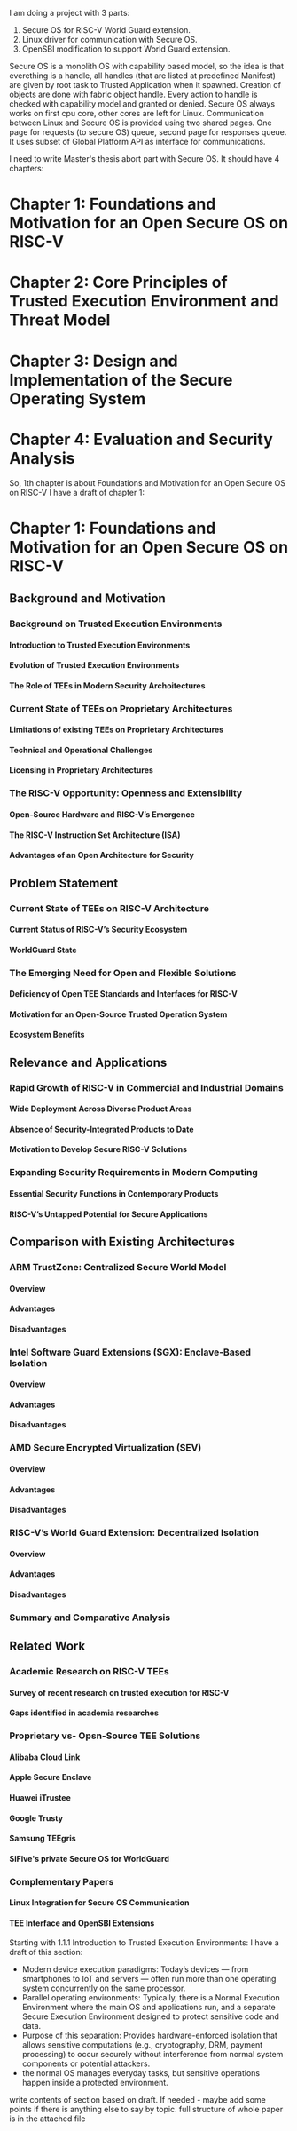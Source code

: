 I am doing a project with 3 parts:
 1. Secure OS for RISC-V World Guard extension.
 2. Linux driver for communication with Secure OS.
 3. OpenSBI modification to support World Guard extension.

Secure OS is a monolith OS with capability based model, so the idea is that everething is a handle, all handles (that are listed at predefined Manifest) are given by root task to Trusted Application when it spawned. Creation of objects are done with fabric object handle. Every action to handle is checked with capability model and granted or denied.
Secure OS always works on first cpu core, other cores are left for Linux. Communication between Linux and Secure OS is provided using two shared pages. One page for requests (to secure OS) queue, second page for responses queue. It uses subset of Global Platform API as interface for communications.

I need to write Master's thesis abort part with Secure OS.
It should have 4 chapters:

# Chapter 1: Foundations and Motivation for an Open Secure OS on RISC-V
# Chapter 2: Core Principles of Trusted Execution Environment and Threat Model
# Chapter 3: Design and Implementation of the Secure Operating System
# Chapter 4: Evaluation and Security Analysis

So, 1th chapter is about Foundations and Motivation for an Open Secure OS on RISC-V
I have a draft of chapter 1:

# Chapter 1: Foundations and Motivation for an Open Secure OS on RISC-V
 ## Background and Motivation
  ### Background on Trusted Execution Environments
   #### Introduction to Trusted Execution Environments
   #### Evolution of Trusted Execution Environments
   #### The Role of TEEs in Modern Security Archoitectures
  ### Current State of TEEs on Proprietary Architectures
   #### Limitations of existing TEEs on Proprietary Architectures
   #### Technical and Operational Challenges
   #### Licensing in Proprietary Architectures
  ### The RISC-V Opportunity: Openness and Extensibility
   #### Open-Source Hardware and RISC-V’s Emergence
   #### The RISC-V Instruction Set Architecture (ISA)
   #### Advantages of an Open Architecture for Security
 ## Problem Statement
  ### Current State of TEEs on RISC-V Architecture
   #### Current Status of RISC-V’s Security Ecosystem
   #### WorldGuard State
  ### The Emerging Need for Open and Flexible Solutions
   #### Deficiency of Open TEE Standards and Interfaces for RISC-V
   #### Motivation for an Open-Source Trusted Operation System
   #### Ecosystem Benefits
 ## Relevance and Applications
  ### Rapid Growth of RISC-V in Commercial and Industrial Domains
   #### Wide Deployment Across Diverse Product Areas
   #### Absence of Security-Integrated Products to Date
   #### Motivation to Develop Secure RISC-V Solutions
  ### Expanding Security Requirements in Modern Computing
   #### Essential Security Functions in Contemporary Products
  #### RISC-V’s Untapped Potential for Secure Applications
 ## Comparison with Existing Architectures
  ### ARM TrustZone: Centralized Secure World Model
   #### Overview
   #### Advantages
   #### Disadvantages
  ### Intel Software Guard Extensions (SGX): Enclave-Based Isolation
   #### Overview
   #### Advantages
   #### Disadvantages
  ### AMD Secure Encrypted Virtualization (SEV)
   #### Overview
   #### Advantages
   #### Disadvantages
  ### RISC-V’s World Guard Extension: Decentralized Isolation
   #### Overview
   #### Advantages
   #### Disadvantages
  ### Summary and Comparative Analysis
 ## Related Work
  ### Academic Research on RISC-V TEEs
   #### Survey of recent research on trusted execution for RISC-V
   #### Gaps identified in academia researches
  ### Proprietary vs- Opsn-Source TEE Solutions
   #### Alibaba Cloud Link
   #### Apple Secure Enclave
   #### Huawei iTrustee
   #### Google Trusty
   #### Samsung TEEgris
   #### SiFive's private Secure OS for WorldGuard
  ### Complementary Papers
   #### Linux Integration for Secure OS Communication
   #### TEE Interface and OpenSBI Extensions

Starting with 1.1.1 Introduction to Trusted Execution Environments:
I have a draft of this section:

- Modern device execution paradigms: Today’s devices — from smartphones to IoT and servers — often run more than one operating system concurrently on the same processor.
- Parallel operating environments: Typically, there is a Normal Execution Environment where the main OS and applications run, and a separate Secure Execution Environment designed to protect sensitive code and data.
- Purpose of this separation: Provides hardware-enforced isolation that allows sensitive computations (e.g., cryptography, DRM, payment processing) to occur securely without interference from normal system components or potential attackers.
- the normal OS manages everyday tasks, but sensitive operations happen inside a protected environment.

write contents of section based on draft.
If needed - maybe add some points if there is anything else to say by topic.
full structure of whole paper is in the attached file
